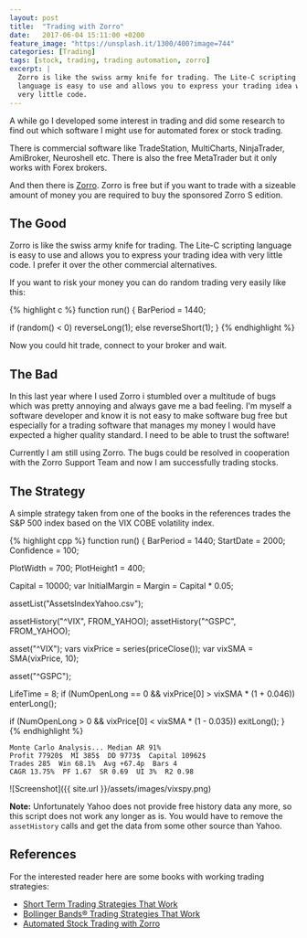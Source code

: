 ```yaml
---
layout: post
title:  "Trading with Zorro"
date:   2017-06-04 15:11:00 +0200
feature_image: "https://unsplash.it/1300/400?image=744"
categories: [Trading]
tags: [stock, trading, trading automation, zorro]
excerpt: |
  Zorro is like the swiss army knife for trading. The Lite-C scripting 
  language is easy to use and allows you to express your trading idea with 
  very little code.
---
```

A while go I developed some interest in trading and did some research to find
out which software I might use for automated forex or stock trading.

There is commercial software like TradeStation, MultiCharts, NinjaTrader,
AmiBroker, Neuroshell etc. There is also the free MetaTrader but it only works
with Forex brokers.

And then there is [Zorro](http://zorro-trader.com/). Zorro is free but if you
want to trade with a sizeable amount of money you are required to buy the
sponsored Zorro S edition.

## The Good

Zorro is like the swiss army knife for trading. The Lite-C scripting language is
easy to use and allows you to express your trading idea with very little code.
I prefer it over the other commercial alternatives.

If you want to risk your money you can do random trading very easily like this:

{% highlight c %}
function run()
{
  BarPeriod = 1440;

  if (random() < 0)
    reverseLong(1);
  else
    reverseShort(1);
}
{% endhighlight %}

Now you could hit trade, connect to your broker and wait.

## The Bad

In this last year where I used Zorro i stumbled over a multitude of bugs which
was pretty annoying and always gave me a bad feeling. I'm myself a software
developer and know it is not easy to make software bug free but especially for a
trading software that manages my money I would have expected a higher quality
standard. I need to be able to trust the software!

Currently I am still using Zorro. The bugs could be resolved in cooperation with
the Zorro Support Team and now I am successfully trading stocks.

## The Strategy

A simple strategy taken from one of the books in the references trades the S&P
500 index based on the VIX COBE volatility index.

{% highlight cpp %}
function run()
{
  BarPeriod = 1440;
  StartDate = 2000;
  Confidence = 100;

  PlotWidth = 700;
  PlotHeight1 = 400;

  Capital = 10000;
  var InitialMargin = Margin = Capital * 0.05;

  assetList("AssetsIndexYahoo.csv");

  assetHistory("^VIX", FROM_YAHOO);
  assetHistory("^GSPC", FROM_YAHOO);

  asset("^VIX");
  vars vixPrice = series(priceClose());
  var vixSMA = SMA(vixPrice, 10);

  asset("^GSPC");

  LifeTime = 8;
  if (NumOpenLong == 0 && vixPrice[0] > vixSMA * (1 + 0.046))
    enterLong();

  if (NumOpenLong > 0 && vixPrice[0] < vixSMA * (1 - 0.035))
    exitLong();
}
{% endhighlight %}

```
Monte Carlo Analysis... Median AR 91%
Profit 77920$  MI 385$  DD 9773$  Capital 10962$
Trades 285  Win 68.1%  Avg +67.4p  Bars 4
CAGR 13.75%  PF 1.67  SR 0.69  UI 3%  R2 0.98
```
![Screenshot]({{ site.url }}/assets/images/vixspy.png)

__Note:__ Unfortunately Yahoo does not provide free history data any more, so
this script does not work any longer as is. You would have to remove the
`assetHistory` calls and get the data from some other source than Yahoo.

## References

For the interested reader here are some books with working trading strategies:

* [Short Term Trading Strategies That Work](https://www.amazon.com/Short-Term-Trading-Strategies-Softcover/dp/1616586389/ref=sr_1_1?ie=UTF8&qid=1496579181&sr=8-1&keywords=short+term+trading+strategies+that+work)
* [Bollinger Bands® Trading Strategies That Work](https://www.amazon.com/Bollinger-Trading-Strategies-Research-Strategy-ebook/dp/B00FQM36CQ/ref=sr_1_1?ie=UTF8&qid=1496579195&sr=8-1&keywords=bollinger+band+strategies+that+work)
* [Automated Stock Trading with Zorro](https://www.amazon.com/Automated-Stock-Trading-Zorro-Simons-ebook/dp/B071RQXC9X/ref=sr_1_fkmr0_1?ie=UTF8&qid=1496582333&sr=8-1-fkmr0&keywords=automatic+stock+trading+with+zorro)